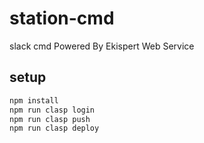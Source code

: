 # station-cmd
slack cmd
Powered By Ekispert Web Service

## setup
~~~bash
npm install
npm run clasp login
npm run clasp push
npm run clasp deploy
~~~
